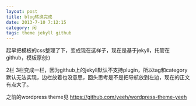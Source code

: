 ```yaml
---
layout: post
title: blog转换完成
date: 2013-7-10 7:12:15
category: 闲
tags: theme jekyll github
---
```

起早把模板的css整理了下，变成现在这样子，现在是基于jekyll，托管在github，模板原创:)

2栏 3栏变成一栏，因为github上的jekyll默认不支持plugin，所以tag和category默认无法实现，边栏放着也没意思，回头思考是不是把导航放到左边，现在的正文有点大了。

之前的wordpress theme见 <https://github.com/yeeh/wordpress-theme-yeeh>
